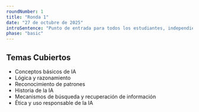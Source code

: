 ```yaml
---
roundNumber: 1
title: "Ronda 1"
date: "27 de octubre de 2025"
introSentence: "Punto de entrada para todos los estudiantes, independientemente de la experiencia previa en IA o informática. Accesible e inclusiva, introducción a los temas fundamentales de IA."
phase: "basic"
---
```


## Temas Cubiertos

- Conceptos básicos de IA
- Lógica y razonamiento
- Reconocimiento de patrones
- Historia de la IA
- Mecanismos de búsqueda y recuperación de información
- Ética y uso responsable de la IA
